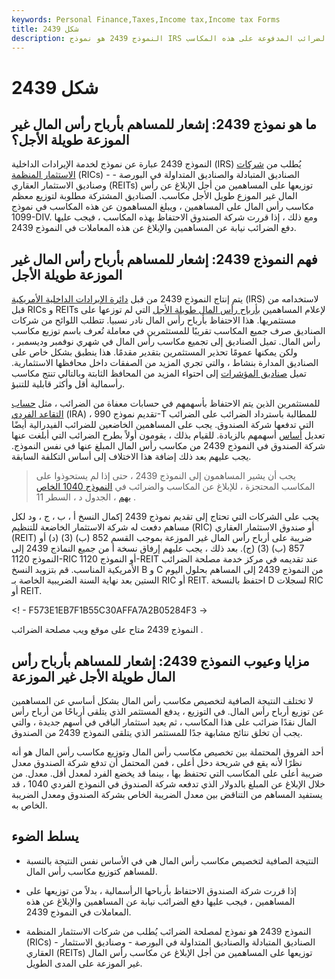 ```yaml
---
keywords: Personal Finance,Taxes,Income tax,Income tax Forms
title: شكل 2439
description: النموذج 2439 هو نموذج IRS الذي يجب على الصناديق المشتركة إرساله إلى مساهميها لإبلاغهم بأرباح رأس المال غير الموزعة والضرائب المدفوعة على هذه المكاسب.
---
```


# شكل 2439
## ما هو نموذج 2439: إشعار للمساهم بأرباح رأس المال غير الموزعة طويلة الأجل؟

النموذج 2439 عبارة عن نموذج لخدمة الإيرادات الداخلية (IRS) يُطلب من [شركات الاستثمار المنظمة](/ric) (RICs) - الصناديق المتبادلة والصناديق المتداولة في البورصة - وصناديق الاستثمار العقاري (REITs) توزيعها على المساهمين من أجل الإبلاغ عن رأس المال غير الموزع طويل الأجل مكاسب. الصناديق المشتركة مطلوبة لتوزيع معظم مكاسب رأس المال على المساهمين ، ويبلغ المساهمون عن هذه المكاسب في نموذج 1099-DIV. ومع ذلك ، إذا قررت شركة الصندوق الاحتفاظ بهذه المكاسب ، فيجب عليها دفع الضرائب نيابة عن المساهمين والإبلاغ عن هذه المعاملات في النموذج 2439.

## فهم النموذج 2439: إشعار للمساهم بأرباح رأس المال غير الموزعة طويلة الأجل

يتم إنتاج النموذج 2439 من قبل [دائرة الإيرادات الداخلية الأمريكية](/irs) (IRS) لاستخدامه من قبل RICs و REITs لإعلام المساهمين [بأرباح رأس المال طويلة الأجل](/capitalgain) التي لم توزعها على مستثمريها. هذا الاحتفاظ بأرباح رأس المال نادر نسبيا. تتطلب اللوائح من شركات الصناديق صرف جميع المكاسب تقريبًا للمستثمرين في معاملة تُعرف باسم توزيع مكاسب رأس المال. تميل الصناديق إلى تجميع مكاسب رأس المال في شهري نوفمبر وديسمبر ، ولكن يمكنها عمومًا تحذير المستثمرين بتقدير مقدمًا. هذا ينطبق بشكل خاص على الصناديق المدارة بنشاط ، والتي تجري المزيد من الصفقات داخل محافظها الاستثمارية. تميل [صناديق المؤشرات](/indexfund) إلى احتواء المزيد من المحافظ الثابتة وبالتالي تنتج مكاسب رأسمالية أقل وأكثر قابلية للتنبؤ.

للمستثمرين الذين يتم الاحتفاظ بأسهمهم في حسابات معفاة من الضرائب ، مثل [حساب التقاعد الفردي](/ira) (IRA) ، تقديم نموذج 990-T للمطالبة باسترداد الضرائب على الضرائب التي تدفعها شركة الصندوق. يجب على المساهمين الخاضعين للضرائب الفيدرالية أيضًا تعديل [أساس](/basis) أسهمهم بالزيادة. للقيام بذلك ، يقومون أولاً بطرح الضرائب التي أبلغت عنها شركة الصندوق في النموذج 2439 من مكاسب رأس المال المبلغ عنها في نفس النموذج. يجب عليهم بعد ذلك إضافة هذا الاختلاف إلى أساس التكلفة السابقة.

> يجب أن يشير المساهمون إلى النموذج 2439 ، حتى إذا لم يستحوذوا على المكاسب المحتجزة ، للإبلاغ عن المكاسب والضرائب في [النموذج 1040 الخاص بهم](/1040) ، الجدول د ، السطر 11 .

>

يجب على الشركات التي تحتاج إلى تقديم نموذج 2439 إكمال النسخ أ ، ب ، ج ، ود لكل مساهم دفعت له شركة الاستثمار الخاضعة للتنظيم (RIC) أو صندوق الاستثمار العقاري (REIT) ضريبة على أرباح رأس المال غير الموزعة بموجب القسم 852 (ب) (3) (د) أو 857 (ب) (3) (ج). بعد ذلك ، يجب عليهم إرفاق نسخة أ من جميع النماذج 2439 إلى النموذج 1120-RIC أو النموذج 1120-REIT عند تقديمه في مركز خدمة مصلحة الضرائب الأمريكية المناسب. قم بتزويد النسخ B و C من النموذج 2439 إلى المساهم بحلول اليوم الستين بعد نهاية السنة الضريبية الخاصة بـ RIC أو REIT. احتفظ بالنسخة D لسجلات RIC أو REIT.

<! - F573E1EB7F1B55C30AFFA7A2B05284F3 ->

النموذج 2439 متاح على موقع ويب مصلحة الضرائب .

## مزايا وعيوب النموذج 2439: إشعار للمساهم بأرباح رأس المال طويلة الأجل غير الموزعة

لا تختلف النتيجة الصافية لتخصيص مكاسب رأس المال بشكل أساسي عن المساهمين عن توزيع أرباح رأس المال. في التوزيع ، يدفع المستثمر الذي يتلقى أرباحًا من أرباح رأس المال نقدًا ضرائب على هذا المكاسب ، ثم يعيد استثمار الباقي في أسهم جديدة ، والتي يجب أن تخلق نتائج مشابهة جدًا للمستثمر الذي يتلقى النموذج 2439 من الصندوق.

أحد الفروق المحتملة بين تخصيص مكاسب رأس المال وتوزيع مكاسب رأس المال هو أنه نظرًا لأنه يقع في شريحة دخل أعلى ، فمن المحتمل أن تدفع شركة الصندوق معدل ضريبة أعلى على المكاسب التي تحتفظ بها ، بينما قد يخضع الفرد لمعدل أقل. معدل. من خلال الإبلاغ عن المبلغ بالدولار الذي تدفعه شركة الصندوق في النموذج الفردي 1040 ، قد يستفيد المساهم من التناقض بين معدل الضريبة الخاص بشركة الصندوق ومعدل الضريبة الخاص به.

## يسلط الضوء

- النتيجة الصافية لتخصيص مكاسب رأس المال هي في الأساس نفس النتيجة بالنسبة للمساهم كتوزيع مكاسب رأس المال.

- إذا قررت شركة الصندوق الاحتفاظ بأرباحها الرأسمالية ، بدلاً من توزيعها على المساهمين ، فيجب عليها دفع الضرائب نيابة عن المساهمين والإبلاغ عن هذه المعاملات في النموذج 2439.

- النموذج 2439 هو نموذج لمصلحة الضرائب يُطلب من شركات الاستثمار المنظمة (RICs) - الصناديق المتبادلة والصناديق المتداولة في البورصة - وصناديق الاستثمار العقاري (REITs) توزيعها على المساهمين من أجل الإبلاغ عن مكاسب رأس المال غير الموزعة على المدى الطويل.

